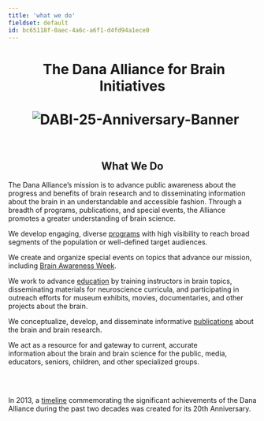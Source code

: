 ```yaml
---
title: 'what we do'
fieldset: default
id: bc65118f-0aec-4a6c-a6f1-d4fd94a1ece0
---
```

<div id="main_body"> <h1> </h1> <!-- <p id="P4">Lorem ipsum dolor sit amet, consectetur adipisicing elit, sed do eiusmod tempor incididunt ut labore et dolore magna aliqua. Ut enim ad minim veniam, quis nostrud exercitation ullamco laboris nisi ut aliquip ex ea commodo consequat.</p> <h2>This is a subtitle</h2> <p>Lorem ipsum dolor sit amet, consectetur adipiscing elit. Praesent et purus sapien. Praesent neque nibh, tristique vel bibendum vel, tristique nec velit. Duis dolor ipsum, pretium ut tincidunt ac, consequat vitae massa. In hac habitasse platea dictumst. Aliquam elit magna, eleifend a pellentesque eu, volutpat id mauris. Etiam augue nunc, faucibus quis fringilla vel, viverra eget nunc. Ut consectetur aliquam vulputate. Curabitur ac lorem ac est luctus sodales sit amet sit amet lorem. Ut neque arcu, ultrices vitae mollis ac, faucibus quis ipsum. Duis id neque quis tortor pulvinar convallis quis at mauris. Proin at ligula et mi consequat ultricies vel sed nisl.</p> <ul> <li>Lorem ipsum dolor sit amet</li> <li>Lorem ipsum dolor sit amet</li> <li>Lorem ipsum dolor sit amet</li> </ul> <h2>This is a subtitle</h2> <p>Lorem ipsum dolor sit amet, consectetur adipiscing elit. Praesent et purus sapien. Praesent neque nibh, tristique vel bibendum vel, tristique nec velit. Duis dolor ipsum, pretium ut tincidunt ac, consequat vitae massa. In hac habitasse platea dictumst. Aliquam elit magna, eleifend a pellentesque eu, volutpat id mauris. Etiam augue nunc, faucibus quis fringilla vel, viverra eget nunc. Ut consectetur aliquam vulputate. Curabitur ac lorem ac est luctus sodales sit amet sit amet lorem. Ut neque arcu, ultrices vitae mollis ac, faucibus quis ipsum. Duis id neque quis tortor pulvinar convallis quis at mauris. Proin at ligula et mi consequat ultricies vel sed nisl.</p> <ul> <li>Lorem ipsum dolor sit amet</li> <li>Lorem ipsum dolor sit amet</li> <li>Lorem ipsum dolor sit amet</li> </ul> --> <div id="ctl00_ContentPlaceHolder1_cntMainContent"> <h1 align="center">&nbsp;The Dana Alliance for Brain Initiatives<br><br>&nbsp;&nbsp;<img title="DABI-25-Anniversary-Banner" alt="DABI-25-Anniversary-Banner" src="/uploadedImages/Images/Content/DABI_25_Anniversary-Banner.png"></h1> <p>&nbsp; </p> <h2 style="text-align: center;">What We Do</h2> <p>The Dana Alliance’s mission is to advance public&nbsp;awareness about the progress and benefits of&nbsp;brain research and&nbsp;to disseminating information about the brain in an understandable and accessible fashion. Through a breadth of&nbsp;programs, publications, and special events, the Alliance promotes a&nbsp;greater understanding of brain science.</p> <p>We develop engaging, diverse&nbsp;<a title="programs" href="/About/Programs/">programs</a>&nbsp;with high visibility to reach broad segments of the population or well-defined target audiences.</p> <p>We create and organize special events on topics that advance our mission, including&nbsp;<a title="Brain Awareness Week" href="/baw">Brain Awareness Week</a>.</p> <p>We work to advance&nbsp;<a title="education" href="/Neuroscience_Education_Initiatives/">education</a>&nbsp;by training instructors in brain topics, disseminating materials for neuroscience curricula, and participating in outreach efforts for&nbsp;museum exhibits, movies,&nbsp;documentaries, and other projects&nbsp;about the brain.</p> <p>We conceptualize, develop, and disseminate informative&nbsp;<a title="Print Publications" href="/Publications/Print/">publications</a>&nbsp;about the brain and brain research.</p> <p>We act as a resource&nbsp;for and gateway to&nbsp;current, accurate information&nbsp;about the brain and brain science for the public, media, educators, seniors, children, and other specialized groups.</p> <p>&nbsp;</p> <h2 style="text-align: center;"></h2> <h2 style="text-align: center;"></h2> <div id="ctl00_cColumn_HtmlContentBlock2_ContentBlock"><h2 style="text-align: center;"></h2> In 2013, a <a title="DABI 20th Anniversary Timeline" href="/WorkArea/DownloadAsset.aspx?id=80073">timeline</a> commemorating the significant achievements of the Dana Alliance during the past two decades was created for its 20th Anniversary.<p title="temporary paragraph, click here to add a new paragraph"></p></div> <p>&nbsp;</p> </div> </div>
